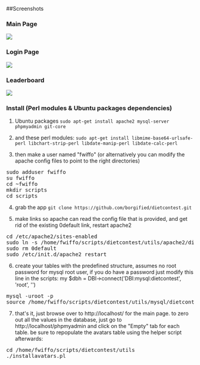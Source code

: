 ##Screenshots
### Main Page
<img src="https://github.com/downloads/borgified/dietcontest/Screenshot-3.png">

### Login Page
<img src="https://github.com/downloads/borgified/dietcontest/Screenshot-4.png">

### Leaderboard
<img src="https://github.com/downloads/borgified/dietcontest/Screenshot-2.png">


### Install (Perl modules & Ubuntu packages dependencies)

1. Ubuntu packages
`sudo apt-get install apache2 mysql-server phpmyadmin git-core`

2. and these perl modules:
`sudo apt-get install libmime-base64-urlsafe-perl libchart-strip-perl libdate-manip-perl libdate-calc-perl`

3. then make a user named "fwiffo" (or alternatively you can modify the apache config files to point to the right directories)

<pre>
sudo adduser fwiffo
su fwiffo
cd ~fwiffo
mkdir scripts
cd scripts
</pre>

4. grab the app
`git clone https://github.com/borgified/dietcontest.git`

5. make links so apache can read the config file that is provided, and get rid of the existing 0default link, restart apache2
<pre>
cd /etc/apache2/sites-enabled
sudo ln -s /home/fwiffo/scripts/dietcontest/utils/apache2/dietcontest
sudo rm 0default
sudo /etc/init.d/apache2 restart
</pre> 

6. create your tables with the predefined structure, assumes no root password for mysql root user, if you do have a password just modify this line in the scripts: my $dbh = DBI->connect('DBI:mysql:dietcontest', 'root', '<password here>')
<pre>
mysql -uroot -p
source /home/fwiffo/scripts/dietcontest/utils/mysql/dietcontest.mysql
</pre>

7. that's it, just browse over to http://localhost/ for the main page. to zero out all the values in the database, just go to http://localhost/phpmyadmin and click on the "Empty" tab for each table. be sure to repopulate the avatars table using the helper script afterwards:
<pre>
cd /home/fwiffo/scripts/dietcontest/utils
./installavatars.pl
</pre>
